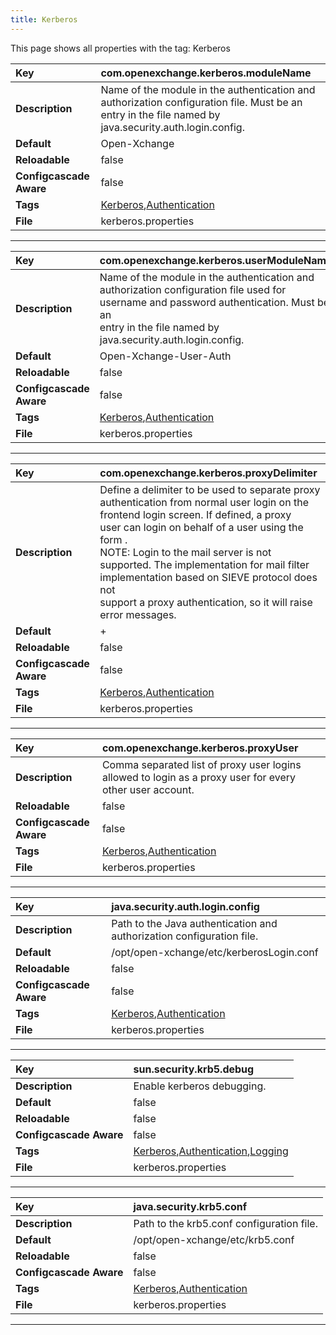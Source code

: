 ```yaml
---
title: Kerberos
---
```


This page shows all properties with the tag: Kerberos

| __Key__ | com.openexchange.kerberos.moduleName |
|:----------------|:--------|
| __Description__ | Name of the module in the authentication and authorization configuration file. Must be an entry in the file named by<br>java.security.auth.login.config.<br> |
| __Default__ | Open-Xchange |
| __Reloadable__ | false |
| __Configcascade Aware__ | false |
| __Tags__ | <a href="https://documentation.open-xchange.com/latest/middleware/configuration/tags/Kerberos.html">Kerberos</a>,<a href="https://documentation.open-xchange.com/latest/middleware/configuration/tags/Authentication.html">Authentication</a> |
| __File__ | kerberos.properties |

---
| __Key__ | com.openexchange.kerberos.userModuleName |
|:----------------|:--------|
| __Description__ | Name of the module in the authentication and authorization configuration file used for username and password authentication. Must be an<br>entry in the file named by java.security.auth.login.config.<br> |
| __Default__ | Open-Xchange-User-Auth |
| __Reloadable__ | false |
| __Configcascade Aware__ | false |
| __Tags__ | <a href="https://documentation.open-xchange.com/latest/middleware/configuration/tags/Kerberos.html">Kerberos</a>,<a href="https://documentation.open-xchange.com/latest/middleware/configuration/tags/Authentication.html">Authentication</a> |
| __File__ | kerberos.properties |

---
| __Key__ | com.openexchange.kerberos.proxyDelimiter |
|:----------------|:--------|
| __Description__ | Define a delimiter to be used to separate proxy authentication from normal user login on the frontend login screen. If defined, a proxy<br>user can login on behalf of a user using the form <PROXYACCOUNT><DELIMITER><USERACCOUNT>.<br>NOTE: Login to the mail server is not supported. The implementation for mail filter implementation based on SIEVE protocol does not<br>support a proxy authentication, so it will raise error messages.<br> |
| __Default__ | + |
| __Reloadable__ | false |
| __Configcascade Aware__ | false |
| __Tags__ | <a href="https://documentation.open-xchange.com/latest/middleware/configuration/tags/Kerberos.html">Kerberos</a>,<a href="https://documentation.open-xchange.com/latest/middleware/configuration/tags/Authentication.html">Authentication</a> |
| __File__ | kerberos.properties |

---
| __Key__ | com.openexchange.kerberos.proxyUser |
|:----------------|:--------|
| __Description__ | Comma separated list of proxy user logins allowed to login as a proxy user for every other user account.<br> |
| __Reloadable__ | false |
| __Configcascade Aware__ | false |
| __Tags__ | <a href="https://documentation.open-xchange.com/latest/middleware/configuration/tags/Kerberos.html">Kerberos</a>,<a href="https://documentation.open-xchange.com/latest/middleware/configuration/tags/Authentication.html">Authentication</a> |
| __File__ | kerberos.properties |

---
| __Key__ | java.security.auth.login.config |
|:----------------|:--------|
| __Description__ | Path to the Java authentication and authorization configuration file.<br> |
| __Default__ | /opt/open-xchange/etc/kerberosLogin.conf |
| __Reloadable__ | false |
| __Configcascade Aware__ | false |
| __Tags__ | <a href="https://documentation.open-xchange.com/latest/middleware/configuration/tags/Kerberos.html">Kerberos</a>,<a href="https://documentation.open-xchange.com/latest/middleware/configuration/tags/Authentication.html">Authentication</a> |
| __File__ | kerberos.properties |

---
| __Key__ | sun.security.krb5.debug |
|:----------------|:--------|
| __Description__ | Enable kerberos debugging.<br> |
| __Default__ | false |
| __Reloadable__ | false |
| __Configcascade Aware__ | false |
| __Tags__ | <a href="https://documentation.open-xchange.com/latest/middleware/configuration/tags/Kerberos.html">Kerberos</a>,<a href="https://documentation.open-xchange.com/latest/middleware/configuration/tags/Authentication.html">Authentication</a>,<a href="https://documentation.open-xchange.com/latest/middleware/configuration/tags/Logging.html">Logging</a> |
| __File__ | kerberos.properties |

---
| __Key__ | java.security.krb5.conf |
|:----------------|:--------|
| __Description__ | Path to the krb5.conf configuration file.<br> |
| __Default__ | /opt/open-xchange/etc/krb5.conf |
| __Reloadable__ | false |
| __Configcascade Aware__ | false |
| __Tags__ | <a href="https://documentation.open-xchange.com/latest/middleware/configuration/tags/Kerberos.html">Kerberos</a>,<a href="https://documentation.open-xchange.com/latest/middleware/configuration/tags/Authentication.html">Authentication</a> |
| __File__ | kerberos.properties |

---
